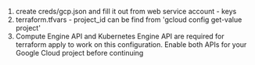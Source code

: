 1. create creds/gcp.json and fill it out from web service account - keys
2. terraform.tfvars  - project_id can be find from 'gcloud config get-value project'
3.  Compute Engine API and Kubernetes Engine API are required for terraform apply to work on this configuration. Enable both APIs for your Google Cloud project before continuing
